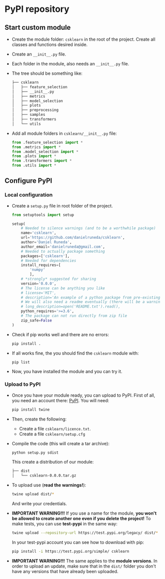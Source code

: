 # PyPI repository

## Start custom module

- Create the module folder: `csklearn` in the root of the project. Create all classes and functions desired inside.
- Create an `__init__.py` file.
- Each folder in the module, also needs an `__init__.py` file.
- The tree should be something like:

  ```bash
  ├── csklearn
  │   ├── feature_selection
  │   ├── __init__.py
  │   ├── metrics
  │   ├── model_selection
  │   ├── plots
  │   ├── preprocessing
  │   ├── samples
  │   ├── transformers
  │   └── utils
  ```
- Add all module folders in `csklearn/__init__.py` file:

  ```python
  from .feature_selection import *
  from .metrics import *
  from .model_selection import *
  from .plots import *
  from .transformers import *
  from .utils import *
  ```


## Configure PyPI

### Local configuration

- Create a `setup.py` file in root folder of the project.

  ```python
  from setuptools import setup

  setup(
      # Needed to silence warnings (and to be a worthwhile package)
      name='csklearn',
      url='https://github.com/danielruneda/csklearn',
      author='Daniel Runeda',
      author_email='danielruneda@gmail.com',
      # Needed to actually package something
      packages=['csklearn'],
      # Needed for dependencies
      install_requires=[
          'numpy'
          ],
      # *strongly* suggested for sharing
      version='0.0.0',
      # The license can be anything you like
      # license='MIT',
      # description='An example of a python package from pre-existing code',
      # We will also need a readme eventually (there will be a warning)
      # long_description=open('README.txt').read(),
      python_requires='>=3.6',
      # The package can not run directly from zip file
      zip_safe=False
  )
  ```
- Check if pip works well and there are no errors:

  ```bash
  pip install .
  ```
- If all works fine, the you should find the `csklearn` module with:

  ```bash
  pip list
  ```
- Now, you have installed the module and you can try it.

### Upload to PyPI

- Once you have your module ready, you can upload to PyPI. First of all, you need an account there: [PyPI](https://pypi.org/). You will need:

  ```bash
  pip install twine
  ```
- Then, create the following:

  - Create a file `csklearn/licence.txt`.
  - Create a file `csklearn/setup.cfg`
- Compile the code (this will create a tar archive):

  ```bash
  python setup.py sdist
  ```

  This create a distribution of our module:

  ```bash
  ├── dist
  │   └── csklearn-0.0.0.tar.gz
  ```
- To upload use (**read the warnings!**):

  ```bash
  twine upload dist/*
  ```

  And write your credentials.
- **IMPORTANT WARNING!!!** If you use a name for the module, **you won't be allowed to create another one even if you delete the project!** To make tests, you can use **test-pypi** in the same way:

  ```bash
  twine upload --repository-url https://test.pypi.org/legacy/ dist/*
  ```

  In your test-pypi account you can see how to download with pip:

  ```bash
  pip install -i https://test.pypi.org/simple/ csklearn
  ```
- **IMPORTANT WARNING!!!** The same applies to the **module versions**. In order to upload an update, make sure that in the `dist/` folder you don't have any versions that have already been uploaded.
